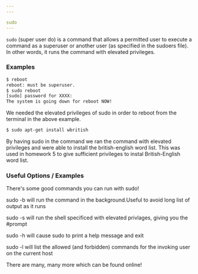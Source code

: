 ```yaml
---
---

sudo
---
```


<!--more-->

`sudo` (super user do) is a command that allows a permitted user to execute a command as a superuser or another user (as specified in the sudoers file). In other words, it runs the command with elevated privileges. 

### Examples

~~~ bash
$ reboot
reboot: must be superuser.
$ sudo reboot
[sudo] password for XXXX:
The system is going down for reboot NOW!
~~~

We needed the elevated privileges of sudo in order to reboot from the terminal in the above example.

~~~ bash
$ sudo apt-get install wbritish
~~~

By having sudo in the command we ran the command with elevated privileges and were able to install the british-english word list. This was used in homework 5 to give sufficient privileges to instal British-English word list.

### Useful Options / Examples
There's some good commands you can run with sudo!

sudo -b will run the command in the background.Useful to avoid long list of output as it runs

sudo -s will run the shell specificed with elevated privlages, giving you the #prompt

sudo -h will cause sudo to print a help message and exit

sudo -l will list the allowed (and forbidden) commands for the invoking user on the current host

There are many, many more which can be found online!




